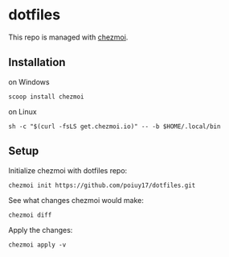 # dotfiles

This repo is managed with [chezmoi](https://github.com/twpayne/chezmoi).

## Installation

on Windows
``` shell
scoop install chezmoi
```

on Linux
``` shell
sh -c "$(curl -fsLS get.chezmoi.io)" -- -b $HOME/.local/bin
```

## Setup

Initialize chezmoi with dotfiles repo:

``` shell
chezmoi init https://github.com/poiuy17/dotfiles.git
```

See what changes chezmoi would make:

``` shell
chezmoi diff
```

Apply the changes:

``` shell
chezmoi apply -v
```
